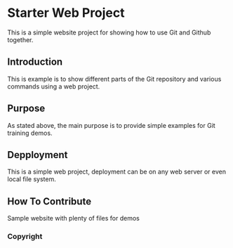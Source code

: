 # Starter Web Project

This is a simple website project for showing how to use Git and Github together.

## Introduction

This is example is to show different parts of the Git repository and various commands using a web project.

## Purpose

As stated above, the main purpose is to provide simple examples for Git training demos.

## Depployment

This is a simple web project, deployment can be on any web server or even local file system.

## How To Contribute

Sample website with plenty of files for demos

### Copyright